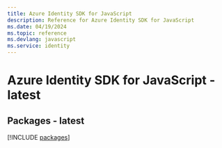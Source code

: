 ```yaml
---
title: Azure Identity SDK for JavaScript
description: Reference for Azure Identity SDK for JavaScript
ms.date: 04/19/2024
ms.topic: reference
ms.devlang: javascript
ms.service: identity
---
```

# Azure Identity SDK for JavaScript - latest
## Packages - latest
[!INCLUDE [packages](identity-index.md)]